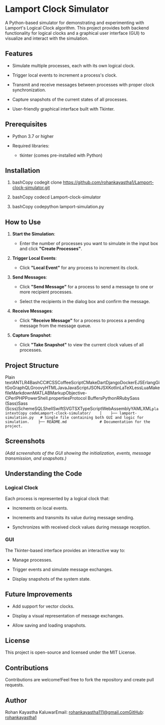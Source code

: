 Lamport Clock Simulator
=======================

A Python-based simulator for demonstrating and experimenting with Lamport's Logical Clock algorithm. This project provides both backend functionality for logical clocks and a graphical user interface (GUI) to visualize and interact with the simulation.

Features
--------

*   Simulate multiple processes, each with its own logical clock.
    
*   Trigger local events to increment a process's clock.
    
*   Transmit and receive messages between processes with proper clock synchronization.
    
*   Capture snapshots of the current states of all processes.
    
*   User-friendly graphical interface built with Tkinter.
    

Prerequisites
-------------

*   Python 3.7 or higher
    
*   Required libraries:
    
    *   tkinter (comes pre-installed with Python)
        

Installation
------------

1.  bashCopy codegit clone https://github.com/rohankayastha1/Lamport-clock-simulator.git
    
2.  bashCopy codecd Lamport-clock-simulator
    
3.  bashCopy codepython lamport-simulation.py
    

How to Use
----------

1.  **Start the Simulation**:
    
    *   Enter the number of processes you want to simulate in the input box and click **"Create Processes"**.
        
2.  **Trigger Local Events**:
    
    *   Click **"Local Event"** for any process to increment its clock.
        
3.  **Send Messages**:
    
    *   Click **"Send Message"** for a process to send a message to one or more recipient processes.
        
    *   Select the recipients in the dialog box and confirm the message.
        
4.  **Receive Messages**:
    
    *   Click **"Receive Message"** for a process to process a pending message from the message queue.
        
5.  **Capture Snapshot**:
    
    *   Click **"Take Snapshot"** to view the current clock values of all processes.
        

Project Structure
-----------------

Plain textANTLR4BashCC#CSSCoffeeScriptCMakeDartDjangoDockerEJSErlangGitGoGraphQLGroovyHTMLJavaJavaScriptJSONJSXKotlinLaTeXLessLuaMakefileMarkdownMATLABMarkupObjective-CPerlPHPPowerShell.propertiesProtocol BuffersPythonRRubySass (Sass)Sass (Scss)SchemeSQLShellSwiftSVGTSXTypeScriptWebAssemblyYAMLXML`plaintextCopy codeLamport-clock-simulator/    │    ├── lamport-simulation.py   # Single file containing both GUI and logic for simulation.    ├── README.md               # Documentation for the project.`  

Screenshots
-----------

_(Add screenshots of the GUI showing the initialization, events, message transmission, and snapshots.)_

Understanding the Code
----------------------

### Logical Clock

Each process is represented by a logical clock that:

*   Increments on local events.
    
*   Increments and transmits its value during message sending.
    
*   Synchronizes with received clock values during message reception.
    

### GUI

The Tkinter-based interface provides an interactive way to:

*   Manage processes.
    
*   Trigger events and simulate message exchanges.
    
*   Display snapshots of the system state.
    

Future Improvements
-------------------

*   Add support for vector clocks.
    
*   Display a visual representation of message exchanges.
    
*   Allow saving and loading snapshots.
    

License
-------

This project is open-source and licensed under the MIT License.

Contributions
-------------

Contributions are welcome!Feel free to fork the repository and create pull requests.

Author
------

Rohan Kayastha KaluwarEmail: rohankayastha111@gmail.comGitHub: [rohankayastha1](https://github.com/rohankayastha1)
